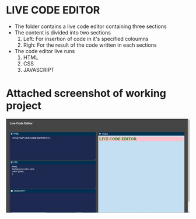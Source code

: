 # LIVE CODE EDITOR
<ul>
    <li>The folder contains a live code editor containing three sections
    <li>The content is divided into two sections
         <ol>
         <li>Left: For insertion of code in it's specified coloumns
         <li>Righ: For the result of the code written in each sections
         </ol>
    <li>The code editor live runs
        <ol>
            <li>HTML
            <li>CSS
            <li>JAVASCRIPT
        </ol>
</ul>

# Attached screenshot of working project
![Alt text](image/screenshot.png)



